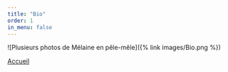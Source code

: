 ```yaml
---
title: "Bio"
order: 1
in_menu: false
---
```

![Plusieurs photos de Mélaine en pêle-mêle]({% link images/Bio.png %})

<a href="index.html" class="bouton">Accueil</a> 